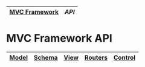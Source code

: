 | [MVC Framework](../README.md) | *API* |
| :-- | :-- |
# MVC Framework API
| [Model](./model/index.md) | [Schema](./schema/index.md) | [View](./view/index.md) | [Routers](./router/index.md) | [Control](./viecontrol/index.md) |
| :-- | :-- | :-- | :-- | :-- |